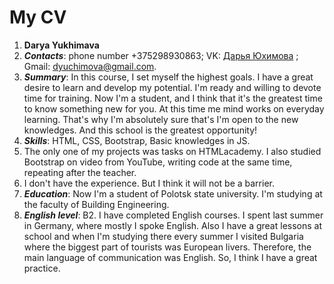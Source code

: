 # My CV

1. **Darya Yukhimava**
2. **_Contacts_**: phone number +375298930863; VK: [Дарья Юхимова](https://vk.com/id37401698) ; Gmail: dyuchimova@gmail.com.
3. **_Summary_**: In this course, I set myself the highest goals. I have a great desire to learn and develop my potential. I'm ready and willing to devote time for training. Now I'm a student, and I think that it's the greatest time to know something new for you. At this time me mind works on everyday learning. That's why I'm absolutely sure that's I'm open to the new knowledges. And this school is the greatest opportunity!
4. **_Skills_**: HTML, CSS, Bootstrap, Basic knowledges in JS.
5. The only one of my projects was tasks on HTMLacademy. I also studied Bootstrap on video from YouTube, writing code at the same time, repeating after the teacher.
6. I don't have the experience. But I think it will not be a barrier.
7. **_Education_**: Now I'm a student of Polotsk state university. I'm studying at the faculty of Building Engineering.
8. **_English level_**: B2. I have completed English courses. I spent last summer in Germany, where mostly I spoke English. Also I have a great lessons at school and when I'm studying there every summer I visited Bulgaria where the biggest part of tourists was European livers. Therefore, the main language of communication was English. So, I think I have a great practice.